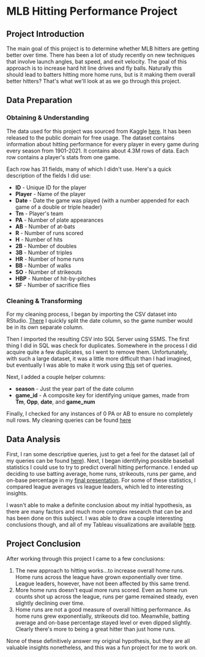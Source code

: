 # MLB Hitting Performance Project

## Project Introduction
The main goal of this project is to determine whether MLB hitters are getting better over time. There has been a lot of study recently on new techniques that involve launch angles, bat speed, and exit velocity. The goal of this approach is to increase hard hit line drives and fly balls. Naturally this should lead to batters hitting more home runs, but is it making them overall better hitters? That's what we'll look at as we go through this project.

## Data Preparation
### Obtaining & Understanding
The data used for this project was sourced from Kaggle [here](https://www.kaggle.com/darinhawley/mlb-batting-stats-by-game-19012021). It has been released to the public domain for free usage. The dataset contains information about hitting performance for every player in every game during every season from 1901-2021. It contains about 4.3M rows of data. Each row contains a player's stats from one game.

Each row has 31 fields, many of which I didn't use. Here's a quick description of the fields I did use:
- **ID** - Unique ID for the player
- **Player** - Name of the player
- **Date** - Date the game was played (with a number appended for each game of a double or triple header)
- **Tm** - Player's team
- **PA** - Number of plate appearances
- **AB** - Number of at-bats
- **R** - Number of runs scored
- **H** - Number of hits
- **2B** - Number of doubles
- **3B** - Number of triples
- **HR** - Number of home runs
- **BB** - Number of walks
- **SO** - Number of strikeouts
- **HBP** - Number of hit-by-pitches
- **SF** - Number of sacrifice flies
### Cleaning & Transforming
For my cleaning process, I began by importing the CSV dataset into RStudio. [There](HittingCleaning.R) I quickly split the date column, so the game number would be in its own separate column.

Then I imported the resulting CSV into SQL Server using SSMS. The first thing I did in SQL was check for duplicates. Somewhere in the process I did acquire quite a few duplicates, so I went to remove them. Unfortunately, with such a large dataset, it was a little more difficult than I had imagined, but eventually I was able to make it work using [this](HittingDuplicates.sql) set of queries.

Next, I added a couple helper columns:
- **season** - Just the year part of the date column
- **game_id** - A composite key for identifying unique games, made from **Tm**, **Opp**, **date**, and **game_num**

Finally, I checked for any instances of 0 PA or AB to ensure no completely null rows. My cleaning queries can be found [here](HittingCleaning.sql)
## Data Analysis
First, I ran some descriptive queries, just to get a feel for the dataset (all of my queries can be found [here](HittingAnalysis.sql)). Next, I began identifying possible baseball statistics I could use to try to predict overall hitting performance. I ended up deciding to use batting average, home runs, strikeouts, runs per game, and on-base percentage in my [final presentation](https://youtu.be/hrNl77nb5k8). For some of these statistics, I compared league averages vs league leaders, which led to interesting insights.

I wasn't able to make a definite conclusion about my initial hypothesis, as there are many factors and much more complex research that can be and has been done on this subject. I was able to draw a couple interesting conclusions though, and all of my Tableau visualizations are available [here](HittingViz.twbx).
## Project Conclusion
After working through this project I came to a few conclusions:

1. The new approach to hitting works...to increase overall home runs. Home runs across the league have grown exponentially over time. League leaders, however, have not been affected by this same trend.
2. More home runs doesn't equal more runs scored. Even as home run counts shot up across the league, runs per game remained steady, even slightly declining over time.
3. Home runs are not a good measure of overall hitting performance. As home runs grew exponentially, strikeouts did too. Meanwhile, batting average and on-base percentage stayed level or even dipped slightly. Clearly there's more to being a great hitter than just home runs.

None of these definitively answer my original hypothesis, but they are all valuable insights nonetheless, and this was a fun project for me to work on.
